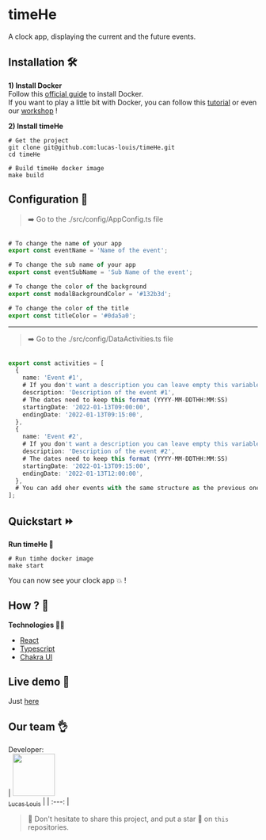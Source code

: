 # timeHe
A clock app, displaying the current and the future events.

## Installation 🛠️

**1) Install Docker**  
Follow this [official guide](https://docs.docker.com/get-docker/) to install Docker.  
If you want to play a little bit with Docker, you can follow this [tutorial](https://docker-curriculum.com) or even our [workshop](https://github.com/PoCInnovation/Workshops/tree/master/software/04.Docker) !

**2) Install timeHe**  
```
# Get the project
git clone git@github.com:lucas-louis/timeHe.git
cd timeHe

# Build timeHe docker image
make build
```

## Configuration 🔧

> ➡️ Go to the ./src/config/AppConfig.ts file

```ts

# To change the name of your app
export const eventName = 'Name of the event';

# To change the sub name of your app
export const eventSubName = 'Sub Name of the event';

# To change the color of the background
export const modalBackgroundColor = '#132b3d';

# To change the color of the title
export const titleColor = '#0da5a0';

```

---

> ➡️ Go to the ./src/config/DataActivities.ts file

```ts

export const activities = [
  {
    name: 'Event #1',
    # If you don't want a description you can leave empty this variable => (description: '',)
    description: 'Description of the event #1',
    # The dates need to keep this format (YYYY-MM-DDTHH:MM:SS)
    startingDate: '2022-01-13T09:00:00',
    endingDate: '2022-01-13T09:15:00',
  },
  {
    name: 'Event #2',
    # If you don't want a description you can leave empty this variable => (description: '',)
    description: 'Description of the event #2',
    # The dates need to keep this format (YYYY-MM-DDTHH:MM:SS)
    startingDate: '2022-01-13T09:15:00',
    endingDate: '2022-01-13T12:00:00',
  },
  # You can add oher events with the same structure as the previous one, just here \/
];

```

## Quickstart ⏩

**Run timeHe 🚀**
```
# Run timhe docker image
make start
```
You can now see your clock app :boom: !

## How ? 🤔

**Technologies 🧑‍💻**
+ [React](https://reactjs.org/docs/getting-started.html)
+ [Typescript](https://www.typescriptlang.org/docs/handbook/typescript-in-5-minutes.html)
+ [Chakra UI](https://chakra-ui.com)

## Live demo 🔴

Just [here](https://time-he.vercel.app/)

## Our team 👌

Developer:  
| [<img src="https://github.com/lucas-louis.png?size=85" width=85><br><sub>Lucas Louis</sub>](https://github.com/lucas-louis) |
| :---: |

> :rocket: Don't hesitate to share this project, and put a star 🌟 on `this` repositories.

